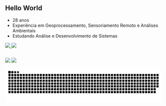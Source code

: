 ## Hello World

- 28 anos
- Experiência em Geoprocessamento, Sensoriamento Remoto e Análises Ambientais
- Estudando Análise e Desenvolvimento de Sistemas

 <div>
  <a href="https://github.com/pahmoura">
  <img height="180em" src="https://github-readme-stats.vercel.app/api?username=pahmoura&show_icons=true&theme=dark&include_all_commits=true&count_private=true"/>
  <img height="180em" src="https://github-readme-stats.vercel.app/api/top-langs/?username=pahmoura&layout=compact&langs_count=7&theme=dark"/>
</div>

##
  
<div>
   <a href="https://www.linkedin.com/in/paloma-moura-163751a6" target="_blank"><img src="https://img.shields.io/badge/-LinkedIn-%230077B5?style=for-the-badge&logo=linkedin&logoColor=white" target="_blank"></a> 
  <a href = "mailto:paloma_freitasmoura@hotmail.com"><img src="https://img.shields.io/badge/Microsoft_Outlook-0078D4?style=for-the-badge&logo=microsoft-outlook&logoColor=white"></a>
  
![Snake animation](https://github.com/pahmoura/pahmoura/blob/output/github-contribution-grid-snake.svg)
  
  </div>
